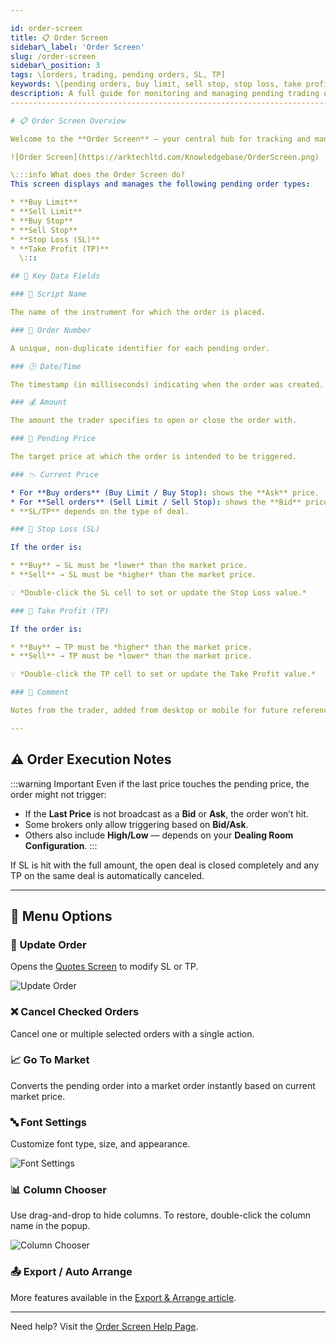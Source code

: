```yaml
---

id: order-screen
title: 📋 Order Screen
sidebar\_label: 'Order Screen'
slug: /order-screen
sidebar\_position: 3
tags: \[orders, trading, pending orders, SL, TP]
keywords: \[pending orders, buy limit, sell stop, stop loss, take profit, trader tools]
description: A full guide for monitoring and managing pending trading orders including stop loss, take profit, and execution behavior.
--------------------------------------------------------------------------------------------------------------------------------------

# 📋 Order Screen Overview

Welcome to the **Order Screen** — your central hub for tracking and managing all six types of pending orders in detail.

![Order Screen](https://arktechltd.com/Knowledgebase/OrderScreen.png)

\:::info What does the Order Screen do?
This screen displays and manages the following pending order types:

* **Buy Limit**
* **Sell Limit**
* **Buy Stop**
* **Sell Stop**
* **Stop Loss (SL)**
* **Take Profit (TP)**
  \:::

## 🧾 Key Data Fields

### 📌 Script Name

The name of the instrument for which the order is placed.

### 🔢 Order Number

A unique, non-duplicate identifier for each pending order.

### 🕒 Date/Time

The timestamp (in milliseconds) indicating when the order was created.

### 💰 Amount

The amount the trader specifies to open or close the order with.

### 🎯 Pending Price

The target price at which the order is intended to be triggered.

### 📉 Current Price

* For **Buy orders** (Buy Limit / Buy Stop): shows the **Ask** price.
* For **Sell orders** (Sell Limit / Sell Stop): shows the **Bid** price.
* **SL/TP** depends on the type of deal.

### 🛑 Stop Loss (SL)

If the order is:

* **Buy** → SL must be *lower* than the market price.
* **Sell** → SL must be *higher* than the market price.

💡 *Double-click the SL cell to set or update the Stop Loss value.*

### 🎯 Take Profit (TP)

If the order is:

* **Buy** → TP must be *higher* than the market price.
* **Sell** → TP must be *lower* than the market price.

💡 *Double-click the TP cell to set or update the Take Profit value.*

### 💬 Comment

Notes from the trader, added from desktop or mobile for future reference. Useful for logging reasons like news or gold price moves.

---
```


## ⚠️ Order Execution Notes

\:::warning Important
Even if the last price touches the pending price, the order might not trigger:

* If the **Last Price** is not broadcast as a **Bid** or **Ask**, the order won’t hit.
* Some brokers only allow triggering based on **Bid/Ask**.
* Others also include **High/Low** — depends on your **Dealing Room Configuration**.
  \:::

If SL is hit with the full amount, the open deal is closed completely and any TP on the same deal is automatically canceled.

---

## 🧰 Menu Options

### 🔄 Update Order

Opens the [Quotes Screen](https://help.arktechltd.com/index.php?/Knowledgebase/Article/View/2/1/quotes-screen) to modify SL or TP.

![Update Order](https://arktechltd.com/Knowledgebase/UpdateOrder.png)

### ❌ Cancel Checked Orders

Cancel one or multiple selected orders with a single action.

### 📈 Go To Market

Converts the pending order into a market order instantly based on current market price.

### 🔤 Font Settings

Customize font type, size, and appearance.

![Font Settings](https://arktechltd.com/Knowledgebase/FontSettings.png)

### 📊 Column Chooser

Use drag-and-drop to hide columns. To restore, double-click the column name in the popup.

![Column Chooser](https://arktechltd.com/Knowledgebase/ColumnChooser.png)

### 📤 Export / Auto Arrange

More features available in the [Export & Arrange article](https://help.arktechltd.com/index.php?/Knowledgebase/Article/View/43).

---

Need help? Visit the [Order Screen Help Page](https://help.arktechltd.com/index.php?/Knowledgebase/Article/View/4/5/order-screen).
